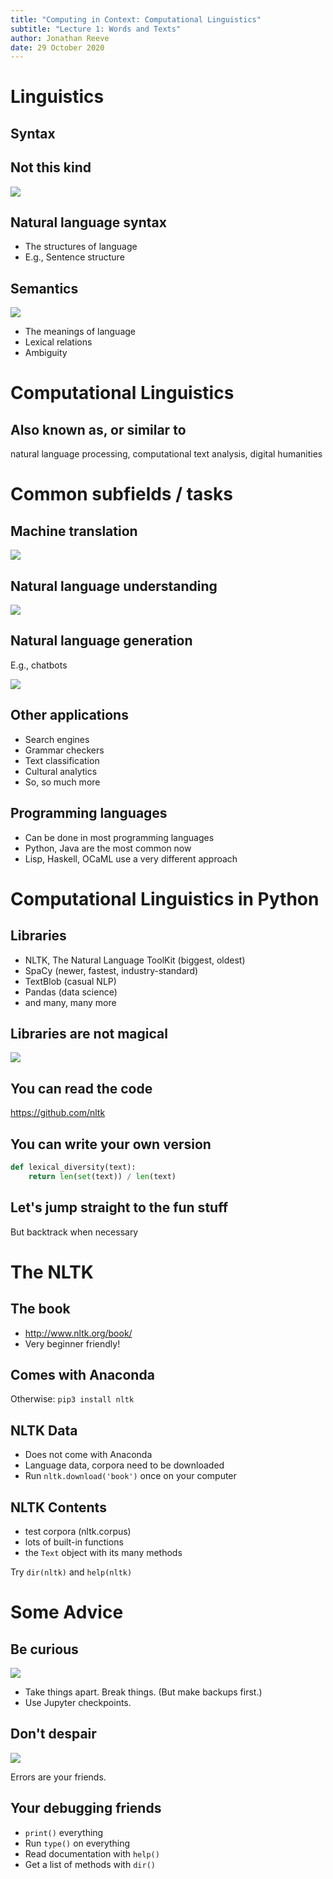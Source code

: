```yaml
---
title: "Computing in Context: Computational Linguistics"
subtitle: "Lecture 1: Words and Texts"
author: Jonathan Reeve
date: 29 October 2020
---
```

    
# Linguistics 

## Syntax

## Not this kind

![](https://media.giphy.com/media/ifdPjn6m4WyNlnXMTj/giphy.gif)

## Natural language syntax

 -  The structures of language
 -  E.g., Sentence structure

## Semantics

![](https://media.giphy.com/media/sKF481S11DIYg/giphy.gif)

 -  The meanings of language
 -  Lexical relations
 -  Ambiguity

# Computational Linguistics

## Also known as, or similar to

natural language processing, computational text analysis, digital humanities

# Common subfields / tasks

## Machine translation 

![](https://media.giphy.com/media/3oEduO5yKmG57QyUU0/giphy.gif)

## Natural language understanding

![](https://media.giphy.com/media/tnYri4n2Frnig/giphy.gif)

## Natural language generation 

E.g., chatbots

![](https://media.giphy.com/media/tKxvuLmOaKEDQ2hWie/giphy.gif)

## Other applications

 - Search engines
 - Grammar checkers
 - Text classification
 - Cultural analytics
 - So, so much more

## Programming languages

 - Can be done in most programming languages
 - Python, Java are the most common now
 - Lisp, Haskell, OCaML use a very different approach

# Computational Linguistics in Python

## Libraries 

 -  NLTK, The Natural Language ToolKit (biggest, oldest)
 -  SpaCy (newer, fastest, industry-standard)
 -  TextBlob (casual NLP)
 -  Pandas (data science)
 -  and many, many more

## Libraries are not magical 

![](https://media.giphy.com/media/12NUbkX6p4xOO4/giphy.gif)

## You can read the code

https://github.com/nltk

## You can write your own version

```python
def lexical_diversity(text): 
    return len(set(text)) / len(text) 
```

## Let's jump straight to the fun stuff

But backtrack when necessary

# The NLTK

## The book

 - http://www.nltk.org/book/
 - Very beginner friendly!

## Comes with Anaconda

Otherwise: `pip3 install nltk`

## NLTK Data

 - Does not come with Anaconda
 - Language data, corpora need to be downloaded
 - Run `nltk.download('book')` once on your computer

## NLTK Contents

 - test corpora (nltk.corpus)
 - lots of built-in functions
 - the `Text` object with its many methods

Try `dir(nltk)` and `help(nltk)`

# Some Advice

## Be curious

![](https://media.giphy.com/media/ptk7aim49C8qQ/giphy.gif)

 - Take things apart. Break things. (But make backups first.)
 - Use Jupyter checkpoints. 

## Don't despair

![](https://media.giphy.com/media/hrRJ41JB2zlgZiYcCw/giphy.gif)

Errors are your friends. 

## Your debugging friends

 - `print()` everything
 - Run `type()` on everything
 - Read documentation with `help()`
 - Get a list of methods with `dir()`


